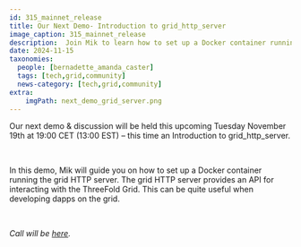 ```yaml
---
id: 315_mainnet_release
title: Our Next Demo- Introduction to grid_http_server
image_caption: 315_mainnet_release
description:  Join Mik to learn how to set up a Docker container running the grid HTTP server.
date: 2024-11-15
taxonomies:
  people: [bernadette_amanda_caster]
  tags: [tech,grid,community]
  news-category: [tech,grid,community]
extra:
    imgPath: next_demo_grid_server.png
---
```


Our next demo & discussion will be held this upcoming Tuesday November 19th at 19:00 CET (13:00 EST) – this time an Introduction to grid_http_server.

<br/>

In this demo, Mik will guide you on how to set up a Docker container running the grid HTTP server. The grid HTTP server provides an API for interacting with the ThreeFold Grid. This can be quite useful when developing dapps on the grid.

<br/>

*Call will be [here](https://bit.ly/tfcommunitycall).*